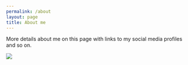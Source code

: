 ```yaml
---
permalink: /about
layout: page
title: About me
---
```


More details about me on this page with links to my social media profiles and so on.

![](https://www.jorgesanz.net/assets/imgs/me/jsanz_small4.png)